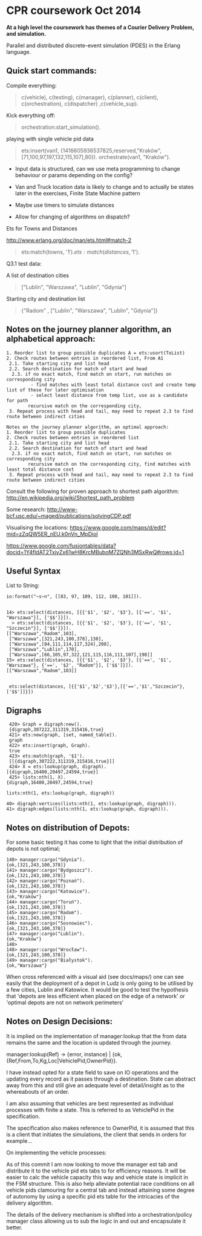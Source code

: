 
CPR coursework Oct 2014
=======================


**At a high level the coursework has themes of a Courier Delivery Problem, 
and simulation.**

Parallel and distributed discrete-event simulation (PDES) in the Erlang language.

Quick start commands:
--------------------

Compile everything:

> c(vehicle), c(testing), c(manager), c(planner), c(client), c(orchestration), c(dispatcher) ,c(vehicle_sup).
    
    
Kick everything off:

> orchestration:start_simulation().


playing with single vehicle pid data
> ets:insert(van1, {1416605936537825,reserved,"Kraków",[71,100,97,197,132,115,107],80}).
> orchestrate(van1, "Kraków").

- Input data is structured, can we use meta programming to change behaviour or params depending on the config?

- Van and Truck location data is likely to change and to actually be states
later in the exercises, Finite State Machine pattern

- Maybe use timers to simulate distances

- Allow for changing of algorithms on dispatch?

Ets for Towns and Distances

http://www.erlang.org/doc/man/ets.html#match-2
> ets:match(towns, '$1').
> ets:match(distances, '$1').


Q3.1 test data: 

A list of destination cities
> ["Lublin", "Warszawa", "Lublin", "Gdynia"]

Starting city and destination list
> {"Radom" , ["Lublin", "Warszawa", "Lublin", "Gdynia"]}



Notes on the journey planner algorithm, an alphabetical approach:
----------------------------------------------------------------
    1. Reorder list to group possible duplicates A = ets:usort(ToList)
    2. Check routes between entries in reordered list, From A1
     2.1. Take starting city and list head
     2.2. Search destination for match of start and head
      2.3. if no exact match, find match on start, run matches on corresponding city
             - find matches with least total distance cost and create temp list of these for later optimisation
             - select least distance from temp list, use as a candidate for path
            recursive match on the corresponding city,  
     3. Repeat process with head and tail, may need to repeat 2.3 to find route between indirect cities
    
    Notes on the journey planner algorithm, an optimal approach:
    1. Reorder list to group possible duplicates
    2. Check routes between entries in reordered list
     2.1. Take starting city and list head
     2.2. Search destination for match of start and head
      2.3. if no exact match, find match on start, run matches on corresponding city
            recursive match on the corresponding city, find matches with least total distance cost
     3. Repeat process with head and tail, may need to repeat 2.3 to find route between indirect cities
          
Consult the following for proven approach to shortest path algorithm:
http://en.wikipedia.org/wiki/Shortest_path_problem

Some research:
http://www-bcf.usc.edu/~maged/publications/solvingCDP.pdf

Visualising the locations:
https://www.google.com/maps/d/edit?mid=zZqQW5ER_nEU.k0nVn_MpDioI

https://www.google.com/fusiontables/data?docid=1Y4fldAT2TxjyZx61wH8KrcMBuboM7ZQNh3MSxRwQ#rows:id=1



Useful Syntax
-------------

List to String:

    io:format("~s~n", [[83, 97, 109, 112, 108, 101]]).
    
    
    14> ets:select(distances, [{{'$1', '$2', '$3'}, [{'==', '$1', "Warszawa"}], ['$$']}]).
      > ets:select(distances, [{{'$1', '$2', '$3'}, [{'==', '$1', "Szczecin"}], ['$$']}]).
    [["Warszawa","Radom",103],
     ["Warszawa",[321,243,100,378],130],
     ["Warszawa",[84,111,114,117,324],208],
     ["Warszawa","Lublin",170],
     ["Warszawa",[66,105,97,322,121,115,116,111,107],198]]
    15> ets:select(distances, [{{'$1', '$2', '$3'}, [{'==', '$1', "Warszawa"}, {'==', '$2', "Radom"}], ['$$']}]).
    [["Warszawa","Radom",103]]
    
    
     ets:select(distances, [{{'$1','$2','$3'},[{'==','$1',"Szczecin"},['$$']]}])
     
 
Digraphs
--------
 
     420> Graph = digraph:new().   
     {digraph,307222,311319,315416,true}
     421> ets:new(graph, [set, named_table]).                            
     graph
     422> ets:insert(graph, Graph).          
     true
     423> ets:match(graph, '$1').                                        
     [[{digraph,307222,311319,315416,true}]]
     424> X = ets:lookup(graph, digraph).
    [{digraph,16400,20497,24594,true}]
     425> lists:nth(1, X).
    {digraph,16400,20497,24594,true}
    
    lists:nth(1, ets:lookup(graph, digraph))
    
    40> digraph:vertices(lists:nth(1, ets:lookup(graph, digraph))).
    41> digraph:edges(lists:nth(1, ets:lookup(graph, digraph))).  




Notes on distribution of Depots:
-------------------------------

For some basic testing it has come to light that the initial distribution
of depots is not optimal;

    140> manager:cargo("Gdynia").
    {ok,[321,243,100,378]}
    141> manager:cargo("Bydgoszcz").
    {ok,[321,243,100,378]}
    142> manager:cargo("Poznań").   
    {ok,[321,243,100,378]}
    143> manager:cargo("Katowice").
    {ok,"Kraków"}
    144> manager:cargo("Toruń").   
    {ok,[321,243,100,378]}
    145> manager:cargo("Radom").
    {ok,[321,243,100,378]}
    146> manager:cargo("Sosnowiec").
    {ok,[321,243,100,378]}
    147> manager:cargo("Lublin").   
    {ok,"Kraków"}
    148> 
    148> manager:cargo("Wrocław").
    {ok,[321,243,100,378]}
    149> manager:cargo("Białystok").
    {ok,"Warszawa"}

When cross referenced with a visual aid (see docs/maps/) one can see easily that 
the deployment of a depot in Ludz is only going to be utilised by a few cities,
Lublin and Katowice. It would be good to test the hypothesis that 'depots 
are less efficient when placed on the edge of a network' or 'optimal depots
are not on network perimeters'



Notes on Design Decisions:
--------------------------

It is implied on the implementation of manager:lookup that the from
data remains the same and the location is updated through the journey. 

manager:lookup(Ref) -> {error, instance} |
         {ok,{Ref,From,To,Kg,Loc|VehiclePid,OwnerPid}}.
         
I have instead opted for a state field to save on IO operations and the updating every record
as it passes through a destination. State can abstract away from this and
still give an adequate level of detail/insight as to the whereabouts of an order.

I am also assuming that vehicles are best represented as individual processes
with finite a state. This is referred to as VehiclePid in the specification.

The specification also makes reference to OwnerPid, it is assumed that this
is a client that initiates the simulations, the client that sends in orders for example...

On implementing the vehicle processes:

As of this commit I am now looking to move the manager est tab and
distribute it to the vehicle pid ets tabs to for efficiency reasons.
It will be easier to calc the vehicle capacity this way and
vehicle state is implicit in the FSM structure. This is also help
alleviate potential race conditions on all vehicle pids clamouring
for a central tab and instead attaining some degree of autonomy
by using a specific pid ets table for the intricacies of the delivery algorithm.

The details of the delivery mechanism is shifted into a orchestration/policy manager class
allowing us to sub the logic in and out and encapsulate it better.
